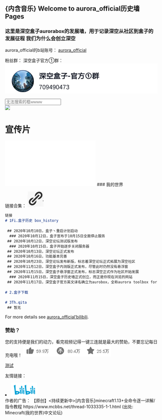 
## {内含音乐} Welcome to aurora_official历史墙 Pages

<head>
  <title>
    深空aurora发展墙
  </title>
</head>
<body>
  <h3>
这里是深空盒子aurorabox的发展墙，用于记录深空从社区到盒子的发展征程
我们为什么会创立深空
  </h3> 
</body>


aurora_official的b站账号： [aurora_official](https://space.bilibili.com/) 

粉丝群：
深空盒子官方①群：
<a href="https://jq.qq.com/?_wv=1027&k=4jYm7Ks3">
  <img src="./home/join_aurorachat_1.jpg">
  </a>


<div class="clearfix g-search search-container">
  <input type="text" placeholder="无法搜索的框wwww">
  <span class="icon search-btn">
  </span>
</div>

<img src="./home/.jpg">


# 宣传片
<iframe src="//player.bilibili.com/player.html?aid=712802738&bvid=BV1fD4y1Q7NA&cid=256284881&page=1" scrolling="no" border="0" frameborder="no" framespacing="0" allowfullscreen="true"> </iframe>
### 我的世界

链接合集：
<img src="./home/2.png">

```markdown
链接
# 1Fi.盒子历史 box_history

 ## 2020年10月10日，盒子丶重启计划启动
  ### 2020年10月12日，盒子宣布于10月15日全面停止服务
 ## 2020年10月12日，深空论坛测试版发布
  ### 2020年10月15日，盒子开始逐步关闭服务器
 ## 2020年10月13日，深空论坛正式发布
 ## 2020年10月16日，功能基本完善
 ## 2020年10月23日，深空论坛发布新版，标志着深空论坛正式拓展为深空社区
 ## 2020年11月12日，深空盒子内测版正式发布，尽管此时仍然没有悬浮窗
 ## 2020年11月15日，深空盒子悬浮窗正式发布，标志深空正式作为社区开始发展
  ### 2020年11月15日，深空盒子历史墙正式创立，而正是你现在浏览的网站
 ## 2020年11月17日，深空盒子官方英文译名确立为aurobox，全称aurora toolbox for minecraft
 
# 2.盒子下载

# 3Th.qita
 ## 暂无
```

For more details see [aurora_official’bilibili](https://space.bilibili.com/).

<style>

.thisclass{background-color:#FF9999}

</style>

<script language="javascript">

function change(color){

var el=event.srcElement

if (el.tagName=="INPUT"&&el.type=="button")

event.srcElement.style.backgroundColor=color

}

function jumpto2(url){

window.location=url

}

</script>


### 赞助？
您的支持便是我们的动力，看完视频记得一键三连就是最大的赞助，不要忘记每日充电哦！
<img src="./home/3.png">

[测试](测试.html)

友情链接：

<li class="downloads"><a href="https://bilibili.com">
  <img src="./home/4.png">
  </a>

</li>
作者的广告：
【原创】<持续更新中>[内含音乐]minecraft1.13+全命令逐一详解/指令教程
https://www.mcbbs.net/thread-1033335-1-1.html
(出处: Minecraft(我的世界)中文论坛)

